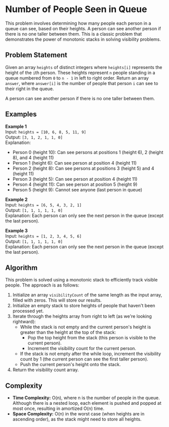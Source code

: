 # Number of People Seen in Queue

This problem involves determining how many people each person in a queue can see, based on their heights. A person can see another person if there is no one taller between them. This is a classic problem that demonstrates the power of monotonic stacks in solving visibility problems.

## Problem Statement

Given an array `heights` of distinct integers where `heights[i]` represents the height of the `i`th person. These heights represent `n` people standing in a queue numbered from `0` to `n - 1` in left to right order. Return an array `answer`, where `answer[i]` is the number of people that person `i` can see to their right in the queue.

A person can see another person if there is no one taller between them.

## Examples

**Example 1**  
Input: `heights = [10, 6, 8, 5, 11, 9]`  
Output: `[3, 1, 2, 1, 1, 0]`  
Explanation:
- Person 0 (height 10): Can see persons at positions 1 (height 6), 2 (height 8), and 4 (height 11)
- Person 1 (height 6): Can see person at position 4 (height 11)
- Person 2 (height 8): Can see persons at positions 3 (height 5) and 4 (height 11)
- Person 3 (height 5): Can see person at position 4 (height 11)
- Person 4 (height 11): Can see person at position 5 (height 9)
- Person 5 (height 9): Cannot see anyone (last person in queue)

**Example 2**  
Input: `heights = [6, 5, 4, 3, 2, 1]`  
Output: `[1, 1, 1, 1, 1, 0]`  
Explanation: Each person can only see the next person in the queue (except the last person).

**Example 3**  
Input: `heights = [1, 2, 3, 4, 5, 6]`  
Output: `[1, 1, 1, 1, 1, 0]`  
Explanation: Each person can only see the next person in the queue (except the last person).

## Algorithm

This problem is solved using a monotonic stack to efficiently track visible people. The approach is as follows:

1. Initialize an array `visibilityCount` of the same length as the input array, filled with zeros. This will store our results.
2. Initialize an empty stack to store heights of people that haven't been processed yet.
3. Iterate through the heights array from right to left (as we're looking rightward):
   - While the stack is not empty and the current person's height is greater than the height at the top of the stack:
     - Pop the top height from the stack (this person is visible to the current person).
     - Increment the visibility count for the current person.
   - If the stack is not empty after the while loop, increment the visibility count by 1 (the current person can see the first taller person).
   - Push the current person's height onto the stack.
4. Return the visibility count array.


## Complexity

- **Time Complexity:** O(n), where n is the number of people in the queue. Although there is a nested loop, each element is pushed and popped at most once, resulting in amortized O(n) time.
- **Space Complexity:** O(n) in the worst case (when heights are in ascending order), as the stack might need to store all heights.
